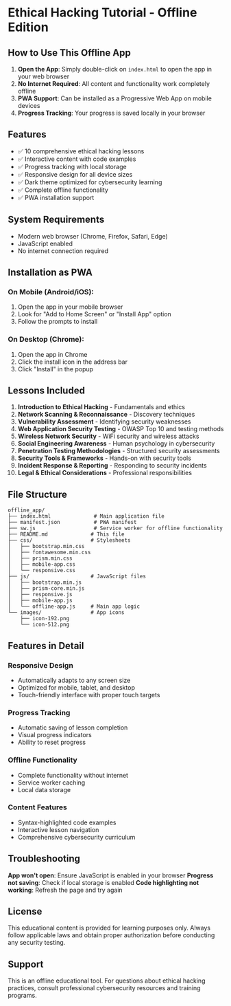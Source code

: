 # Ethical Hacking Tutorial - Offline Edition

## How to Use This Offline App

1. **Open the App**: Simply double-click on `index.html` to open the app in your web browser
2. **No Internet Required**: All content and functionality work completely offline
3. **PWA Support**: Can be installed as a Progressive Web App on mobile devices
4. **Progress Tracking**: Your progress is saved locally in your browser

## Features

- ✅ 10 comprehensive ethical hacking lessons
- ✅ Interactive content with code examples
- ✅ Progress tracking with local storage
- ✅ Responsive design for all device sizes
- ✅ Dark theme optimized for cybersecurity learning
- ✅ Complete offline functionality
- ✅ PWA installation support

## System Requirements

- Modern web browser (Chrome, Firefox, Safari, Edge)
- JavaScript enabled
- No internet connection required

## Installation as PWA

### On Mobile (Android/iOS):
1. Open the app in your mobile browser
2. Look for "Add to Home Screen" or "Install App" option
3. Follow the prompts to install

### On Desktop (Chrome):
1. Open the app in Chrome
2. Click the install icon in the address bar
3. Click "Install" in the popup

## Lessons Included

1. **Introduction to Ethical Hacking** - Fundamentals and ethics
2. **Network Scanning & Reconnaissance** - Discovery techniques
3. **Vulnerability Assessment** - Identifying security weaknesses
4. **Web Application Security Testing** - OWASP Top 10 and testing methods
5. **Wireless Network Security** - WiFi security and wireless attacks
6. **Social Engineering Awareness** - Human psychology in cybersecurity
7. **Penetration Testing Methodologies** - Structured security assessments
8. **Security Tools & Frameworks** - Hands-on with security tools
9. **Incident Response & Reporting** - Responding to security incidents
10. **Legal & Ethical Considerations** - Professional responsibilities

## File Structure

```
offline_app/
├── index.html              # Main application file
├── manifest.json           # PWA manifest
├── sw.js                   # Service worker for offline functionality
├── README.md              # This file
├── css/                   # Stylesheets
│   ├── bootstrap.min.css
│   ├── fontawesome.min.css
│   ├── prism.min.css
│   ├── mobile-app.css
│   └── responsive.css
├── js/                    # JavaScript files
│   ├── bootstrap.min.js
│   ├── prism-core.min.js
│   ├── responsive.js
│   ├── mobile-app.js
│   └── offline-app.js     # Main app logic
└── images/                # App icons
    ├── icon-192.png
    └── icon-512.png
```

## Features in Detail

### Responsive Design
- Automatically adapts to any screen size
- Optimized for mobile, tablet, and desktop
- Touch-friendly interface with proper touch targets

### Progress Tracking
- Automatic saving of lesson completion
- Visual progress indicators
- Ability to reset progress

### Offline Functionality
- Complete functionality without internet
- Service worker caching
- Local data storage

### Content Features
- Syntax-highlighted code examples
- Interactive lesson navigation
- Comprehensive cybersecurity curriculum

## Troubleshooting

**App won't open**: Ensure JavaScript is enabled in your browser
**Progress not saving**: Check if local storage is enabled
**Code highlighting not working**: Refresh the page and try again

## License

This educational content is provided for learning purposes only. Always follow applicable laws and obtain proper authorization before conducting any security testing.

## Support

This is an offline educational tool. For questions about ethical hacking practices, consult professional cybersecurity resources and training programs.
